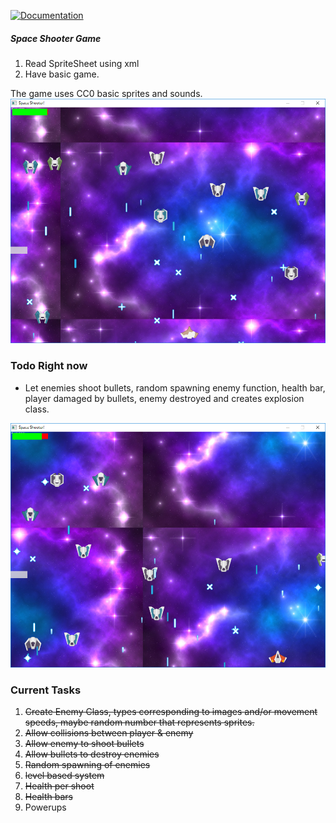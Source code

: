 [![Documentation](https://godoc.org/github.com/FriendlyUser/spaceshooter?status.svg)](https://godoc.org/github.com/FriendlyUser/spaceshooter)
##### Space Shooter Game


1. Read SpriteSheet using xml
2. Have basic game.

The game uses CC0 basic sprites and sounds.
![alt text](screenshot1.png)

### Todo Right now 

- Let enemies shoot bullets, random spawning enemy function, health bar, player damaged by bullets, enemy destroyed and creates explosion class.

![alt text](screenshot2.png)

### Current Tasks

1. ~~Create Enemy Class, types corresponding to images and/or movement speeds, maybe random number that represents sprites.~~
2. ~~Allow collisions between player & enemy~~
3. ~~Allow enemy to shoot bullets~~
4. ~~Allow bullets to destroy enemies~~
5. ~~Random spawning of enemies~~
6. ~~level based system~~
7. ~~Health per shoot~~
8. ~~Health bars~~
9. Powerups
